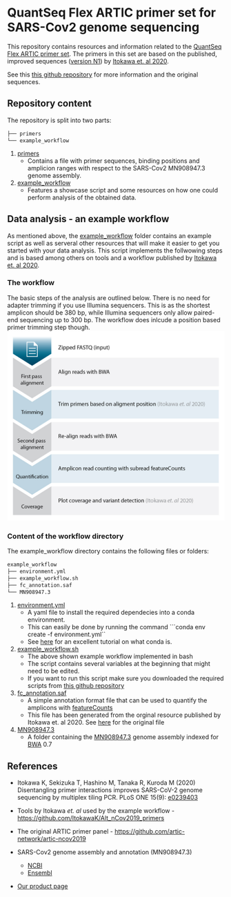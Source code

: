 # QuantSeq Flex ARTIC primer set for SARS-Cov2 genome sequencing

This repository contains resources and information related to the [QuantSeq Flex ARTIC primer set](https://www.lexogen.com/sars-cov-2-whole-genome-sequencing-artic-panel/). The primers in this set are based on the published, improved sequences ([version N1](https://github.com/ItokawaK/Alt_nCov2019_primers/tree/master/Primers/ver_N1)) by [Itokawa et. al 2020](https://journals.plos.org/plosone/article?id=10.1371/journal.pone.0239403). 

See this [this github repository](https://github.com/ItokawaK/Alt_nCov2019_primers) for more information and the original sequences.

## Repository content
The repository is split into two parts:

```
├── primers
└── example_workflow
```

1. [primers](primers)
   - Contains a file with primer sequences, binding positions and amplicion ranges with respect to the SARS-Cov2 MN908947.3 genome assembly.
3. [example_workflow](example_workflow)
   - Features a showcase script and some resources on how one could perform analysis of the obtained data. 

## Data analysis - an example workflow
As mentioned above, the [example_workflow](https://github.com/Lexogen-Tools/ARTIC_SARS-CoV-2/example_workflow) folder contains an example script as well as serveral other resources that will make it easier to get you started with your data analysis. This script implements the follwowing steps and is based among others on tools and a workflow published by [Itokawa et. al 2020](https://journals.plos.org/plosone/article?id=10.1371/journal.pone.0239403).

### The workflow
The basic steps of the analysis are outlined below. There is no need for adapter trimming if you use Illumina sequencers. This is as the shortest amplicon should be 380 bp, while Illumina sequencers only allow paired-end sequencing up to 300 bp. The workflow does inlcude a position based primer trimming step though. 
![analysis workflow](Lexogen_SARS-CoV-2_Workflow-Data_Analysis.png)


### Content of the workflow directory 

The example_workflow directory contains the following files or folders:
```
example_workflow
├── environment.yml
├── example_workflow.sh
├── fc_annotation.saf
└── MN908947.3
```

1. [environment.yml](example_workflow/environment.yml)
   - A yaml file to install the required dependecies into a conda environment.
   - This can easily be done by running the command ```conda env create -f environment.yml``
   - See [here](https://astrobiomike.github.io/unix/conda-intro) for an excellent tutorial on what conda is.
2. [example_workflow.sh](example_workflow/example_workflow.sh)
   - The above shown example workflow implemented in bash
   - The script contains several variables at the beginning that might need to be edited. 
   - If you want to run this script make sure you downloaded the required scripts from [this github repository](https://github.com/ItokawaK/Alt_nCov2019_primers)
3. [fc_annotation.saf](example_workflow/fc_annotation.saf)
   - A simple annotation format file that can be used to quantify the amplicons with [featureCounts](http://subread.sourceforge.net/)
   - This file has been generated from the orginal resource published by Itokawa et. al 2020. See [here](https://doi.org/10.1371/journal.pone.0239403.s003) for the original file 
4. [MN908947.3](example_workflow/MN908947.3)
   - A folder containing the [MN908947.3](https://www.ncbi.nlm.nih.gov/nuccore/MN908947) genome assembly indexed for [BWA](https://github.com/lh3/bwa) 0.7


## References

* Itokawa K, Sekizuka T, Hashino M, Tanaka R, Kuroda M (2020) Disentangling primer interactions improves SARS-CoV-2 genome sequencing by multiplex tiling PCR. PLoS ONE 15(9): [e0239403](https://journals.plos.org/plosone/article?id=10.1371/journal.pone.0239403)

* Tools by Itokawa *et. al* used by the example workflow - https://github.com/ItokawaK/Alt_nCov2019_primers

* The original ARTIC primer panel - https://github.com/artic-network/artic-ncov2019

* SARS-Cov2 genome assembly and annotation (MN908947.3)
    * [NCBI](https://www.ncbi.nlm.nih.gov/nuccore/MN908947)
    * [Ensembl](https://covid-19.ensembl.org/index.html)

 * [Our product page](https://www.lexogen.com/sars-cov-2-whole-genome-sequencing-artic-panel/)
